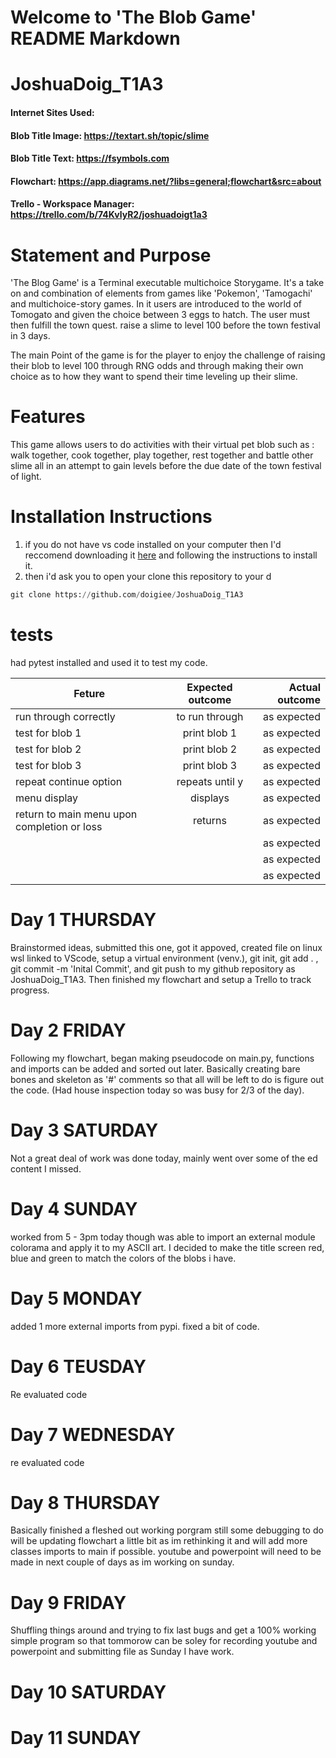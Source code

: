 # Welcome to 'The Blob Game' README Markdown 
# JoshuaDoig_T1A3

#### Internet Sites Used:
#### Blob Title Image: https://textart.sh/topic/slime 
#### Blob Title Text: https://fsymbols.com 
#### Flowchart: https://app.diagrams.net/?libs=general;flowchart&src=about
#### Trello - Workspace Manager: https://trello.com/b/74KvlyR2/joshuadoigt1a3

# Statement and Purpose
'The Blog Game' is a Terminal executable multichoice Storygame. It's a take on and combination of elements from games like 'Pokemon', 'Tamogachi' and multichoice-story games. In it users are introduced to the world of Tomogato and given the choice between 3 eggs to hatch. The user must then fulfill the town quest. raise a slime to level 100 before the town festival in 3 days. 

The main Point of the game is for the player to enjoy the challenge of raising their blob to level 100 through RNG odds and through making their own choice as to how they want to spend their time leveling up their slime.

# Features
This game allows users to do activities with their virtual pet blob such as : walk together, cook together, play together, rest together and battle other slime all in an attempt to gain levels before the due date of the town festival of light.


# Installation Instructions
 1. if you do not have vs code installed on your computer then I'd reccomend downloading it [here](https://code.visualstudio.com/download) and following the instructions to install it.
 2. then i'd ask you to open your clone this repository to your d
   ```py
   git clone https://github.com/doigiee/JoshuaDoig_T1A3
   ```
# tests
had pytest installed and used it to test my code. 

| Feture  |      Expected outcome     | Actual outcome |
|----------|:-------------:|------:|
| run through correctly |  to run through| as expected |
| test for blob 1 |    print blob 1   |   as expected |
| test for blob 2 |    print blob 2   |   as expected |
| test for blob 3 |    print blob 3   |   as expected |
| repeat continue option |    repeats until y   |   as expected |
| menu display | displays |   as expected |
| return to main menu upon completion or loss | returns |   as expected |
|  |  |   as expected |
|  |  |   as expected |
|  |  |   as expected |





# Day 1 THURSDAY
Brainstormed ideas, submitted this one, got it appoved, created file on linux wsl linked to VScode, setup a virtual environment (venv.), git init,  git add . , git commit -m 'Inital Commit', and git push to my github repository as JoshuaDoig_T1A3. Then finished my flowchart and setup a Trello to track progress.
# Day 2 FRIDAY
Following my flowchart, began making pseudocode on main.py, functions and imports can be added and sorted out later. Basically creating bare bones and skeleton as '#' comments so that all will be left to do is figure out the code. (Had house inspection today so was busy for 2/3 of the day).

# Day 3 SATURDAY
Not a great deal of work was done today, mainly went over some of the ed content I missed.

# Day 4 SUNDAY
worked from 5 - 3pm  today though was able to import an external module colorama and apply it to my ASCII art. I decided to make the title screen red, blue and green to match the colors of the blobs i have.

# Day 5 MONDAY
added 1 more external imports from pypi. fixed a bit of code. 

# Day 6 TEUSDAY
Re evaluated code

# Day 7 WEDNESDAY
re evaluated code

# Day 8 THURSDAY
Basically finished a fleshed out working porgram still some debugging to do will be updating flowchart a little bit as im rethinking it and will add more classes imports to main if possible. youtube and powerpoint will need to be made in next couple of days as im working on sunday.

# Day 9 FRIDAY
Shuffling things around and trying to fix last bugs and get a 100% working simple program so that tommorow can be soley for recording youtube and powerpoint and submitting file as Sunday I have work.


# Day 10 SATURDAY


# Day 11 SUNDAY

